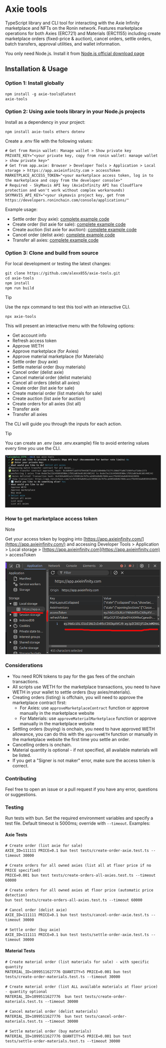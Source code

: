 # Axie tools

TypeScript library and CLI tool for interacting with the Axie Infinity marketplace and NFTs on the Ronin network. Features marketplace operations for both Axies (ERC721) and Materials (ERC1155) including create marketplace orders (fixed-price & auction), cancel orders, settle orders, batch transfers, approval utilities, and wallet information.

You only need Node.js. Install it from [Node.js official download page](https://nodejs.org/en/download/prebuilt-binaries/)

## Installation & Usage

### Option 1: Install globally

```shell
npm install -g axie-tools@latest
axie-tools
```

### Option 2: Using axie tools library in your Node.js projects

Install as a dependency in your project:

```shell
npm install axie-tools ethers dotenv
```

Create a .env file with the following values:

```shell
# Get from Ronin wallet: Manage wallet > Show private key
PRIVATE_KEY="<your private key, copy from ronin wallet: manage wallet > show private key>"
# Get from app.axie: Browser > Developer Tools > Application > Local storage > https://app.axieinfinity.com > accessToken
MARKETPLACE_ACCESS_TOKEN="<your marketplace access token, log in to the marketplace and copy from the developer console>"
# Required - SkyMavis API key (AxieInfinity API has Cloudflare protection and won't work without complex workarounds)
SKYMAVIS_API_KEY="<your skymavis project key, get from https://developers.roninchain.com/console/applications/"
```

Example usage:

- Settle order (buy axie): [complete example code](https://github.com/alexx855/axie-tools/tree/main/examples/settle-order.js)
- Create order (list axie for sale): [complete example code](https://github.com/alexx855/axie-tools/tree/main/examples/create-order.js)
- Create auction (list axie for auction): [complete example code](https://github.com/alexx855/axie-tools/tree/main/examples/create-order-auction.js)
- Cancel order (delist axie): [complete example code](https://github.com/alexx855/axie-tools/tree/main/examples/cancel-order.js)
- Transfer all axies: [complete example code](https://github.com/alexx855/axie-tools/tree/main/examples/transfer-all.js)

### Option 3: Clone and build from source

For local development or testing the latest changes:

```shell
git clone https://github.com/alexx855/axie-tools.git
cd axie-tools
npm install
npm run build
```

> [!TIP]
> Use the npx command to test this tool with an interactive CLI.

```shell
npx axie-tools
```

This will present an interactive menu with the following options:

- Get account info
- Refresh access token
- Approve WETH
- Approve marketplace (for Axies)
- Approve material marketplace (for Materials)
- Settle order (buy axie)
- Settle material order (buy materials)
- Cancel order (delist axie)
- Cancel material order (delist materials)
- Cancel all orders (delist all axies)
- Create order (list axie for sale)
- Create material order (list materials for sale)
- Create auction (list axie for auction)
- Create orders for all axies (list all)
- Transfer axie
- Transfer all axies

The CLI will guide you through the inputs for each action.

> [!TIP]
> You can create an .env (see .env.example) file to avoid entering values every time you use the CLI.

![CLIScreenshot](./examples/CLIScreenshot.png)

### How to get marketplace access token

> [!NOTE]
> Get your access token by logging into [https://app.axieinfinity.com/](https://app.axieinfinity.com/) and accessing Developer Tools > Application > Local storage > [https://app.axieinfinity.com](https://app.axieinfinity.com) > accessToken

![ConsoleScreenshot](./examples/accessTokenConsoleScreenshot.png)

### Considerations

- You need RON tokens to pay for the gas fees of the onchain transactions.
- All scripts use WETH for the marketplace transactions, you need to have WETH in your wallet to settle orders (buy axies/materials).
- Creating orders (listing) is offchain, you will need to approve the marketplace contract first:
  - For Axies: use `approveMarketplaceContract` function or approve manually in the marketplace website
  - For Materials: use `approveMaterialMarketplace` function or approve manually in the marketplace website
- Settling orders (buying) is onchain, you need to have approved WETH allowance, you can do this with the `approveWETH` function or manually in the marketplace website the first time you settle an order.
- Cancelling orders is onchain.
- Material quantity is optional - if not specified, all available materials will be listed.
- If you get a "Signer is not maker" error, make sure the access token is correct.

### Contributing

Feel free to open an issue or a pull request if you have any error, questions or suggestions.

### Testing

Run tests with bun. Set the required environment variables and specify a test file. Default timeout is 5000ms; override with `--timeout`. Examples:

#### Axie Tests

```shell
# Create order (list axie for sale)
AXIE_ID=111111 PRICE=0.1 bun test tests/create-order-axie.test.ts --timeout 30000

# Create orders for all owned axies (list all at floor price if no PRICE specified)
PRICE=0.001 bun test tests/create-orders-all-axies.test.ts --timeout 60000

# Create orders for all owned axies at floor price (automatic price detection)
bun test tests/create-orders-all-axies.test.ts --timeout 60000

# Cancel order (delist axie)
AXIE_ID=111111 PRICE=0.1 bun test tests/cancel-order-axie.test.ts --timeout 30000

# Settle order (buy axie)
AXIE_ID=111111 PRICE=0.1 bun test tests/settle-order-axie.test.ts --timeout 30000
```

#### Material Tests

```shell
# Create material order (list materials for sale) - with specific quantity
MATERIAL_ID=1099511627776 QUANTITY=5 PRICE=0.001 bun test tests/create-order-materials.test.ts --timeout 30000

# Create material order (list ALL available materials at floor price) - quantity optional
MATERIAL_ID=1099511627776  bun test tests/create-order-materials.test.ts --timeout 30000

# Cancel material order (delist materials)
MATERIAL_ID=1099511627776  bun test tests/cancel-order-materials.test.ts --timeout 30000

# Settle material order (buy materials)
MATERIAL_ID=1099511627776 QUANTITY=5 PRICE=0.001 bun test tests/settle-order-materials.test.ts --timeout 30000
```
